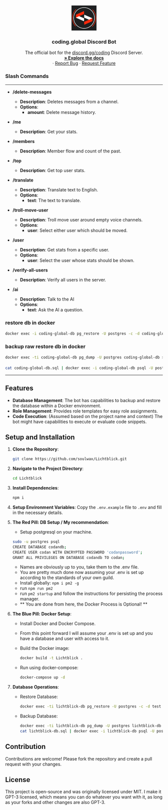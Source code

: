 <p align="center">
  <a href="https://github.com/0-don/coding.global-bot">
    <img src="https://raw.githubusercontent.com/0-don/coding.global-web/master/public/images/logo_512.gif" alt="Logo" width="80" height="80">
  </a>

  <h3 align="center">coding.global Discord Bot</h3>

  <p align="center">
    The official bot for the <a href="https://discord.gg/coding">discord.gg/coding</a> Discord Server.
    <br />
    <a href="#about-the-bot"><strong>» Explore the docs</strong></a>
    <br />
    ·
    <a href="https://github.com/0-don/coding.global-bot/issues">Report Bug</a>
    ·
    <a href="https://github.com/0-don/coding.global-bot/issues">Request Feature</a>
  </p>
</p>

### Slash Commands

---

- **/delete-messages**

  - **Description**: Deletes messages from a channel.
  - **Options**:
    - **amount**: Delete message history.

- **/me**

  - **Description**: Get your stats.

- **/members**

  - **Description**: Member flow and count of the past.

- **/top**

  - **Description**: Get top user stats.

- **/translate**

  - **Description**: Translate text to English.
  - **Options**:
    - **text**: The text to translate.

- **/troll-move-user**

  - **Description**: Troll move user around empty voice channels.
  - **Options**:
    - **user**: Select either user which should be moved.

- **/user**

  - **Description**: Get stats from a specific user.
  - **Options**:
    - **user**: Select the user whose stats should be shown.

- **/verify-all-users**

  - **Description**: Verify all users in the server.

- **/ai**
  - **Description**: Talk to the AI
  - **Options**:
    - **text**: Ask the AI a question.

### restore db in docker

```sh
docker exec -i coding-global-db pg_restore -U postgres -c -d coding-global-db -v < ~/coding-global-db-latest.sql.gz
```

### backup raw restore db in docker

```sh
docker exec -ti coding-global-db pg_dump -U postgres coding-global-db > coding-global-db.sql

cat coding-global-db.sql | docker exec -i coding-global-db psql -U postgres -d coding-global-db
```

---

## Features

- **Database Management**: The bot has capabilities to backup and restore the database within a Docker environment.
- **Role Management**: Provides role templates for easy role assignments.
- **Code Execution**: (Assumed based on the project name and context) The bot might have capabilities to execute or evaluate code snippets.

## Setup and Installation

1. **Clone the Repository**:

   ```bash
   git clone https://github.com/soulwax/Lichtblick.git
   ```

2. **Navigate to the Project Directory**:

   ```bash
   cd Lichtblick
   ```

3. **Install Dependencies**:

   ```bash
   npm i
   ```

4. **Setup Environment Variables**: Copy the `.env.example` file to `.env` and fill in the necessary details.

5. **The Red Pill: DB Setup / My recommendation**:
   - Setup postgresql on your machine.
   ```bash
   sudo -u postgres psql
   CREATE DATABASE codandb;
   CREATE USER codan WITH ENCRYPTED PASSWORD 'codanpassword';
   GRANT ALL PRIVILEGES ON DATABASE codandb TO codan;
   ```
   - Names are obviously up to you, take them to the .env file.
   - You are pretty much done now assuming your .env is set up according to the standards of your own guild.
   - Install globally: `npm i pm2 -g`
   - run `npm run pm2`
   - run `pm2 startup` and follow the instructions for persisting the process manager.
   - ** You are done from here, the Docker Process is Optional! **

6. **The Blue Pill: Docker Setup**:
   - Install Docker and Docker Compose.
   - From this point forward I will assume your .env is set up and you have a database and user with access to it.
   - Build the Docker image:

     ```bash
     docker build -t Lichtblick .
     ```

   - Run using docker-compose:

     ```bash
     docker-compose up -d
     ```

8. **Database Operations**:
   - Restore Database:

     ```bash
     docker exec -ti lichtblick-db pg_restore -U postgres -c -d test /backups/daily/lichtblick-db-latest.sql.gz
     ```

   - Backup Database:

     ```bash
     docker exec -ti lichtblick-db pg_dump -U postgres lichtblick-db > lichtblick-db.sql
     cat lichtblick-db.sql | docker exec -i lichtblick-db psql -U postgres -d lichtblick-db
     ```

## Contribution

Contributions are welcome! Please fork the repository and create a pull request with your changes.

## License

This project is open-source and was originally licensed under MIT. I make it GPT-3 licensed, which means you can do whatever you want with it, as long as your forks and other changes are also GPT-3.
